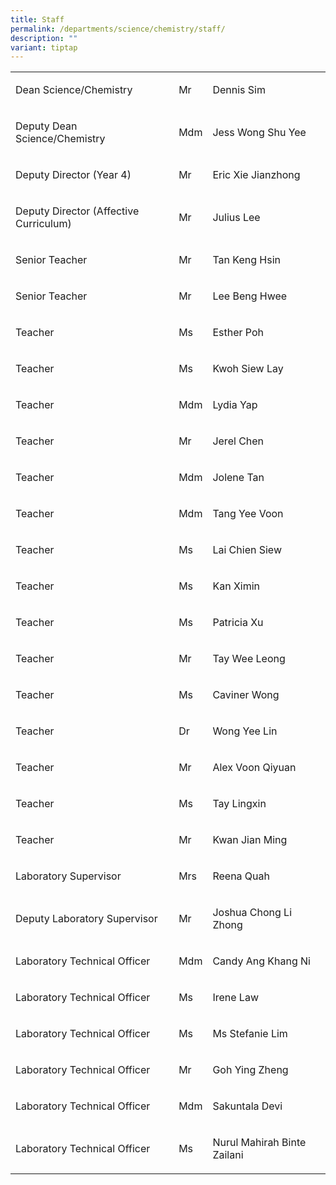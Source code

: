```yaml
---
title: Staff
permalink: /departments/science/chemistry/staff/
description: ""
variant: tiptap
---
```

<table style="minWidth: 75px">
<colgroup>
<col>
<col>
<col>
</colgroup>
<tbody>
<tr>
<td rowspan="1" colspan="1">
<p>Dean Science/Chemistry</p>
</td>
<td rowspan="1" colspan="1">
<p>Mr</p>
</td>
<td rowspan="1" colspan="1">
<p>Dennis Sim</p>
</td>
</tr>
<tr>
<td rowspan="1" colspan="1">
<p>Deputy Dean Science/Chemistry</p>
</td>
<td rowspan="1" colspan="1">
<p>Mdm</p>
</td>
<td rowspan="1" colspan="1">
<p>Jess Wong Shu Yee</p>
</td>
</tr>
<tr>
<td rowspan="1" colspan="1">
<p>Deputy Director (Year 4)</p>
</td>
<td rowspan="1" colspan="1">
<p>Mr</p>
</td>
<td rowspan="1" colspan="1">
<p>Eric Xie&nbsp;Jianzhong</p>
</td>
</tr>
<tr>
<td rowspan="1" colspan="1">
<p>Deputy Director (Affective Curriculum)</p>
</td>
<td rowspan="1" colspan="1">
<p>Mr</p>
</td>
<td rowspan="1" colspan="1">
<p>Julius Lee</p>
</td>
</tr>
<tr>
<td rowspan="1" colspan="1">
<p>Senior Teacher</p>
</td>
<td rowspan="1" colspan="1">
<p>Mr</p>
</td>
<td rowspan="1" colspan="1">
<p>Tan Keng Hsin</p>
</td>
</tr>
<tr>
<td rowspan="1" colspan="1">
<p>Senior Teacher</p>
</td>
<td rowspan="1" colspan="1">
<p>Mr</p>
</td>
<td rowspan="1" colspan="1">
<p>Lee Beng Hwee</p>
</td>
</tr>
<tr>
<td rowspan="1" colspan="1">
<p>Teacher</p>
</td>
<td rowspan="1" colspan="1">
<p>Ms</p>
</td>
<td rowspan="1" colspan="1">
<p>Esther Poh</p>
</td>
</tr>
<tr>
<td rowspan="1" colspan="1">
<p>Teacher</p>
</td>
<td rowspan="1" colspan="1">
<p>Ms</p>
</td>
<td rowspan="1" colspan="1">
<p>Kwoh Siew Lay</p>
</td>
</tr>
<tr>
<td rowspan="1" colspan="1">
<p>Teacher</p>
</td>
<td rowspan="1" colspan="1">
<p>Mdm</p>
</td>
<td rowspan="1" colspan="1">
<p>Lydia Yap</p>
</td>
</tr>
<tr>
<td rowspan="1" colspan="1">
<p>Teacher</p>
</td>
<td rowspan="1" colspan="1">
<p>Mr</p>
</td>
<td rowspan="1" colspan="1">
<p>Jerel Chen</p>
</td>
</tr>
<tr>
<td rowspan="1" colspan="1">
<p>Teacher</p>
</td>
<td rowspan="1" colspan="1">
<p>Mdm</p>
</td>
<td rowspan="1" colspan="1">
<p>Jolene Tan</p>
</td>
</tr>
<tr>
<td rowspan="1" colspan="1">
<p>Teacher</p>
</td>
<td rowspan="1" colspan="1">
<p>Mdm</p>
</td>
<td rowspan="1" colspan="1">
<p>Tang Yee Voon</p>
</td>
</tr>
<tr>
<td rowspan="1" colspan="1">
<p>Teacher</p>
</td>
<td rowspan="1" colspan="1">
<p>Ms</p>
</td>
<td rowspan="1" colspan="1">
<p>Lai Chien Siew</p>
</td>
</tr>
<tr>
<td rowspan="1" colspan="1">
<p>Teacher</p>
</td>
<td rowspan="1" colspan="1">
<p>Ms</p>
</td>
<td rowspan="1" colspan="1">
<p>Kan Ximin</p>
</td>
</tr>
<tr>
<td rowspan="1" colspan="1">
<p>Teacher</p>
</td>
<td rowspan="1" colspan="1">
<p>Ms</p>
</td>
<td rowspan="1" colspan="1">
<p>Patricia Xu</p>
</td>
</tr>
<tr>
<td rowspan="1" colspan="1">
<p>Teacher</p>
</td>
<td rowspan="1" colspan="1">
<p>Mr</p>
</td>
<td rowspan="1" colspan="1">
<p>Tay Wee Leong</p>
</td>
</tr>
<tr>
<td rowspan="1" colspan="1">
<p>Teacher</p>
</td>
<td rowspan="1" colspan="1">
<p>Ms</p>
</td>
<td rowspan="1" colspan="1">
<p>Caviner Wong</p>
</td>
</tr>
<tr>
<td rowspan="1" colspan="1">
<p>Teacher</p>
</td>
<td rowspan="1" colspan="1">
<p>Dr</p>
</td>
<td rowspan="1" colspan="1">
<p>Wong Yee Lin</p>
</td>
</tr>
<tr>
<td rowspan="1" colspan="1">
<p>Teacher</p>
</td>
<td rowspan="1" colspan="1">
<p>Mr</p>
</td>
<td rowspan="1" colspan="1">
<p>Alex Voon Qiyuan</p>
</td>
</tr>
<tr>
<td rowspan="1" colspan="1">
<p>Teacher</p>
</td>
<td rowspan="1" colspan="1">
<p>Ms</p>
</td>
<td rowspan="1" colspan="1">
<p>Tay Lingxin</p>
</td>
</tr>
<tr>
<td rowspan="1" colspan="1">
<p>Teacher</p>
</td>
<td rowspan="1" colspan="1">
<p>Mr</p>
</td>
<td rowspan="1" colspan="1">
<p>Kwan Jian Ming</p>
</td>
</tr>
<tr>
<td rowspan="1" colspan="1">
<p>Laboratory Supervisor</p>
</td>
<td rowspan="1" colspan="1">
<p>Mrs</p>
</td>
<td rowspan="1" colspan="1">
<p>Reena Quah</p>
</td>
</tr>
<tr>
<td rowspan="1" colspan="1">
<p>Deputy Laboratory Supervisor</p>
</td>
<td rowspan="1" colspan="1">
<p>Mr</p>
</td>
<td rowspan="1" colspan="1">
<p>Joshua Chong Li Zhong</p>
</td>
</tr>
<tr>
<td rowspan="1" colspan="1">
<p>Laboratory Technical Officer</p>
</td>
<td rowspan="1" colspan="1">
<p>Mdm</p>
</td>
<td rowspan="1" colspan="1">
<p>Candy Ang Khang Ni</p>
</td>
</tr>
<tr>
<td rowspan="1" colspan="1">
<p>Laboratory Technical Officer</p>
</td>
<td rowspan="1" colspan="1">
<p>Ms</p>
</td>
<td rowspan="1" colspan="1">
<p>Irene Law</p>
</td>
</tr>
<tr>
<td rowspan="1" colspan="1">
<p>Laboratory Technical Officer</p>
</td>
<td rowspan="1" colspan="1">
<p>Ms</p>
</td>
<td rowspan="1" colspan="1">
<p>Ms Stefanie Lim</p>
</td>
</tr>
<tr>
<td rowspan="1" colspan="1">
<p>Laboratory Technical Officer</p>
</td>
<td rowspan="1" colspan="1">
<p>Mr</p>
</td>
<td rowspan="1" colspan="1">
<p>Goh Ying Zheng</p>
</td>
</tr>
<tr>
<td rowspan="1" colspan="1">
<p>Laboratory Technical Officer</p>
</td>
<td rowspan="1" colspan="1">
<p>Mdm</p>
</td>
<td rowspan="1" colspan="1">
<p>Sakuntala Devi</p>
</td>
</tr>
<tr>
<td rowspan="1" colspan="1">
<p>Laboratory Technical Officer</p>
</td>
<td rowspan="1" colspan="1">
<p>Ms</p>
</td>
<td rowspan="1" colspan="1">
<p>Nurul Mahirah Binte Zailani</p>
</td>
</tr>
</tbody>
</table>
<p></p>